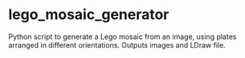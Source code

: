 # lego_mosaic_generator
Python script to generate a Lego mosaic from an image, using plates arranged in different orientations. Outputs images and LDraw file.
